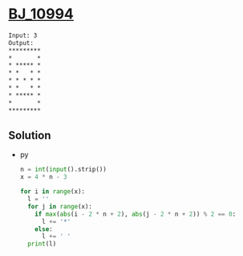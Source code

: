 # [BJ_10994](https://acmicpc.net/problem/10994)



```txt
Input: 3
Output:
*********
*       *
* ***** *
* *   * *
* * * * *
* *   * *
* ***** *
*       *
*********
```

## Solution

* py

  ```py
  n = int(input().strip())
  x = 4 * n - 3

  for i in range(x):
    l = ''
    for j in range(x):
      if max(abs(i - 2 * n + 2), abs(j - 2 * n + 2)) % 2 == 0:
        l += '*'
      else:
        l += ' '
    print(l)
  ```
